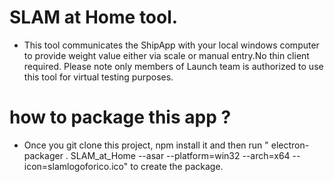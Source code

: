 # SLAM at Home tool.
* This tool communicates the ShipApp with your local windows computer to provide weight value either via scale or manual entry.No thin client required.
Please note only members of Launch team is authorized to use this tool for virtual testing purposes.

# how to package this app ?

* Once you git clone this project, npm install it and then run " electron-packager . SLAM_at_Home --asar --platform=win32 --arch=x64 --icon=slamlogoforico.ico" to create the package.
